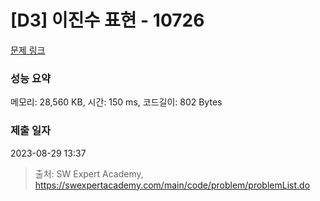 # [D3] 이진수 표현 - 10726 

[문제 링크](https://swexpertacademy.com/main/code/problem/problemDetail.do?contestProbId=AXRSXf_a9qsDFAXS) 

### 성능 요약

메모리: 28,560 KB, 시간: 150 ms, 코드길이: 802 Bytes

### 제출 일자

2023-08-29 13:37



> 출처: SW Expert Academy, https://swexpertacademy.com/main/code/problem/problemList.do
